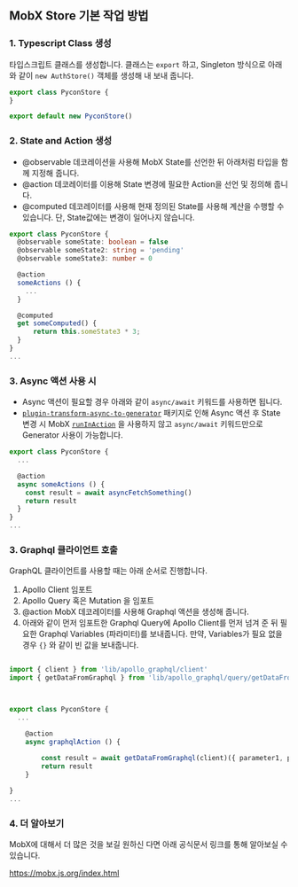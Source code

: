 ## MobX Store 기본 작업 방법

### 1. Typescript Class 생성

타입스크립트 클래스를 생성합니다. 클래스는 `export` 하고, Singleton 방식으로 아래와 같이 `new AuthStore()` 객체를 생성해 내 보내 줍니다. 

```typescript
export class PyconStore {
}

export default new PyconStore()
```

### 2. State and Action 생성

- @observable 데코레이션을 사용해 MobX State를 선언한 뒤 아래처럼 타입을 함께 지정해 줍니다.
- @action 데코레이터를 이용해 State 변경에 필요한 Action을 선언 및 정의해 줍니다.
- @computed 데코레이터를 사용해 현재 정의된 State를 사용해 계산을 수행할 수 있습니다. 단, State값에는 변경이 일어나지 않습니다.

```typescript
export class PyconStore {
  @observable someState: boolean = false
  @observable someState2: string = 'pending' 
  @observable someState3: number = 0

  @action
  someActions () {
    ...
  }

  @computed
  get someComputed() {
      return this.someState3 * 3;
  }
}
...
```

### 3. Async 액션 사용 시

- Async 액션이 필요할 경우 아래와 같이 `async/await` 키워드를 사용하면 됩니다.
- [`plugin-transform-async-to-generator`](https://babeljs.io/docs/en/babel-plugin-transform-async-to-generator) 패키지로 인해 Async 액션 후 State 변경 시 MobX [`runInAction`](https://mobx.js.org/best/actions.html) 을 사용하지 않고 `async/await` 키워드만으로 Generator 사용이 가능합니다.

```typescript
export class PyconStore {
  ...

  @action
  async someActions () {
    const result = await asyncFetchSomething()
    return result
  }
}
...
```

### 3. Graphql 클라이언트 호출

GraphQL 클라이언트를 사용할 때는 아래 순서로 진행합니다.

1) Apollo Client 임포트
2) Apollo Query 혹은 Mutation 을 임포트
3) @action MobX 데코레이터를 사용해 Graphql 액션을 생성해 줍니다.
3) 아래와 같이 먼저 임포트한 Graphql Query에 Apollo Client를 먼저 넘겨 준 뒤 필요한 Graphql Variables (파라미터)를 보내줍니다. 만약, Variables가 필요 없을 경우 `{}` 와 같이 빈 값을 보내줍니다.  

```typescript

import { client } from 'lib/apollo_graphql/client'
import { getDataFromGraphql } from 'lib/apollo_graphql/query/getDataFromGraphql'



export class PyconStore {
  ...

    @action
    async graphqlAction () {
    
        const result = await getDataFromGraphql(client)({ parameter1, parmeter2, ...})
        return result
    }

}
...
```

### 4. 더 알아보기

MobX에 대해서 더 많은 것을 보길 원하신 다면 아래 공식문서 링크를 통해 알아보실 수 있습니다.

https://mobx.js.org/index.html